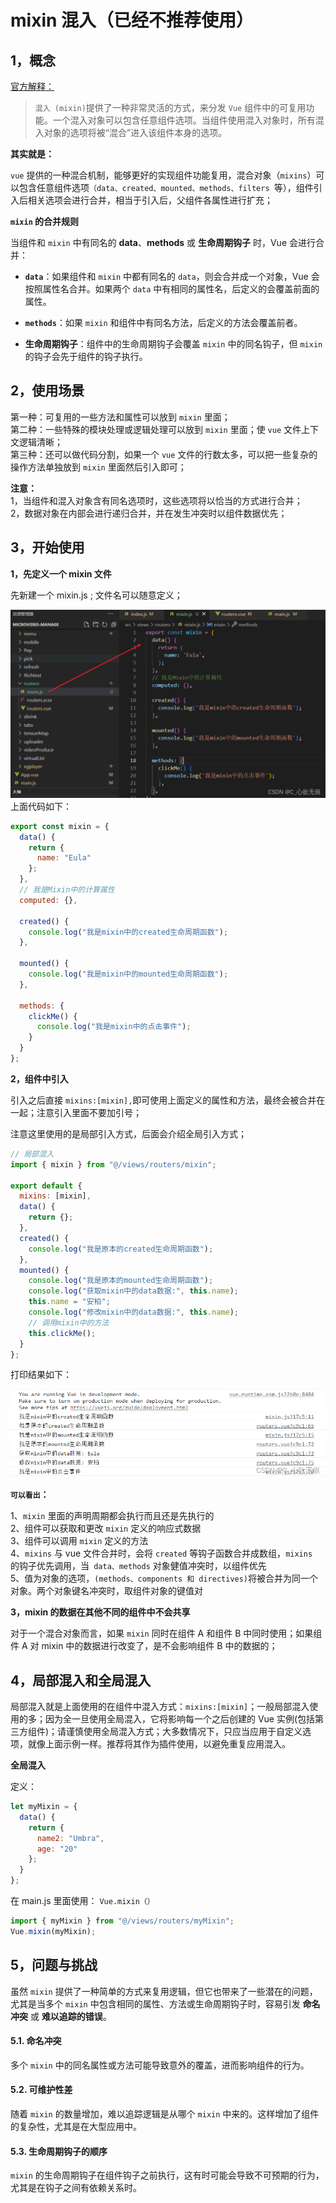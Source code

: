 # mixin 混入（已经不推荐使用）

## 1，概念

[官方解释：](https://v2.cn.vuejs.org/v2/guide/mixins.html)

> `混入 (mixin)`提供了一种非常灵活的方式，来分发 `Vue` 组件中的可复用功能。一个混入对象可以包含任意组件选项。当组件使用混入对象时，所有混入对象的选项将被“混合”进入该组件本身的选项。

**其实就是：**

`vue` 提供的一种混合机制，能够更好的实现组件功能复用，混合对象（`mixins`）可以包含任意组件选项`（data、created、mounted、methods、filters `等），组件引入后相关选项会进行合并，相当于引入后，父组件各属性进行扩充；

**`mixin` 的合并规则**

当组件和 `mixin` 中有同名的 **data**、**methods** 或 **生命周期钩子** 时，Vue 会进行合并：

- **`data`**：如果组件和 `mixin` 中都有同名的 `data`，则会合并成一个对象，Vue 会按照属性名合并。如果两个 `data` 中有相同的属性名，后定义的会覆盖前面的属性。

- **`methods`**：如果 `mixin` 和组件中有同名方法，后定义的方法会覆盖前者。

- **生命周期钩子**：组件中的生命周期钩子会覆盖 `mixin` 中的同名钩子，但 `mixin` 的钩子会先于组件的钩子执行。

## 2，使用场景

第一种：可复用的一些方法和属性可以放到 `mixin` 里面；  
第二种：一些特殊的模块处理或逻辑处理可以放到 `mixin` 里面；使 `vue` 文件上下文逻辑清晰；  
第三种：还可以做代码分割，如果一个 `vue` 文件的行数太多，可以把一些复杂的操作方法单独放到 `mixin` 里面然后引入即可；

**注意：**  
1，当组件和混入对象含有同名选项时，这些选项将以恰当的方式进行合并；  
2，数据对象在内部会进行递归合并，并在发生冲突时以组件数据优先；

## 3，开始使用

**1，先定义一个 mixin 文件**

先新建一个 mixin.js ; 文件名可以随意定义；

![在这里插入图片描述](../images/mixin.png)上面代码如下：

```javascript
export const mixin = {
  data() {
    return {
      name: "Eula"
    };
  },
  // 我是Mixin中的计算属性
  computed: {},

  created() {
    console.log("我是mixin中的created生命周期函数");
  },

  mounted() {
    console.log("我是mixin中的mounted生命周期函数");
  },

  methods: {
    clickMe() {
      console.log("我是mixin中的点击事件");
    }
  }
};
```

**2，组件中引入**

引入之后直接 `mixins:[mixin],`即可使用上面定义的属性和方法，最终会被合并在一起；注意引入里面不要加引号；

注意这里使用的是局部引入方式，后面会介绍全局引入方式；

```javascript
// 局部混入
import { mixin } from "@/views/routers/mixin";

export default {
  mixins: [mixin],
  data() {
    return {};
  },
  created() {
    console.log("我是原本的created生命周期函数");
  },
  mounted() {
    console.log("我是原本的mounted生命周期函数");
    console.log("获取mixin中的data数据:", this.name);
    this.name = "安柏";
    console.log("修改mixin中的data数据:", this.name);
    // 调用mixin中的方法
    this.clickMe();
  }
};
```

打印结果如下：

![在这里插入图片描述](../images//mixin-1.png)

**`可以看出`：**

1、`mixin` 里面的声明周期都会执行而且还是先执行的  
2、组件可以获取和更改 `mixin` 定义的响应式数据  
3、组件可以调用 `mixin` 定义的方法  
4、`mixins` 与 vue 文件合并时，会将 `created` 等钩子函数合并成数组，`mixins `的钩子优先调用，当` data、methods` 对象健值冲突时，以组件优先  
5、值为对象的选项，`(methods、components 和 directives)`将被合并为同一个对象。两个对象键名冲突时，取组件对象的键值对

**3，mixin 的数据在其他不同的组件中不会共享**

对于一个混合对象而言，如果 `mixin` 同时在组件 A 和组件 B 中同时使用；如果组件 A 对 mixin 中的数据进行改变了，是不会影响组件 B 中的数据的；

## 4，局部混入和全局混入

局部混入就是上面使用的在组件中混入方式：`mixins:[mixin]`；一般局部混入使用的多；因为全一旦使用全局混入，它将影响每一个之后创建的 Vue 实例(包括第三方组件)；请谨慎使用全局混入方式；大多数情况下，只应当应用于自定义选项，就像上面示例一样。推荐将其作为插件使用，以避免重复应用混入。

**全局混入**

定义：

```javascript
let myMixin = {
  data() {
    return {
      name2: "Umbra",
      age: "20"
    };
  }
};
```

在 main.js 里面使用： `Vue.mixin（）`

```javascript
import { myMixin } from "@/views/routers/myMixin";
Vue.mixin(myMixin);
```

## 5，问题与挑战

虽然 `mixin` 提供了一种简单的方式来复用逻辑，但它也带来了一些潜在的问题，尤其是当多个 `mixin` 中包含相同的属性、方法或生命周期钩子时，容易引发 **命名冲突** 或 **难以追踪的错误**。

#### 5.1. **命名冲突**

多个 `mixin` 中的同名属性或方法可能导致意外的覆盖，进而影响组件的行为。

#### 5.2. **可维护性差**

随着 `mixin` 的数量增加，难以追踪逻辑是从哪个 `mixin` 中来的。这样增加了组件的复杂性，尤其是在大型应用中。

#### 5.3. **生命周期钩子的顺序**

`mixin` 的生命周期钩子在组件钩子之前执行，这有时可能会导致不可预期的行为，尤其是在钩子之间有依赖关系时。
